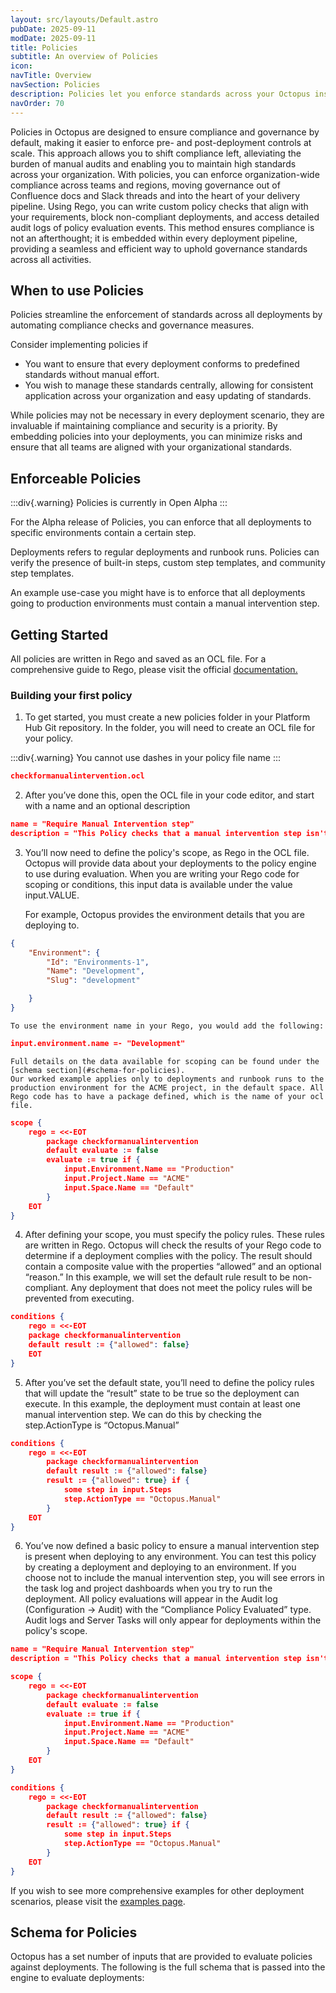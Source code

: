 ```yaml
---
layout: src/layouts/Default.astro
pubDate: 2025-09-11
modDate: 2025-09-11
title: Policies
subtitle: An overview of Policies
icon: 
navTitle: Overview
navSection: Policies
description: Policies let you enforce standards across your Octopus instance with ease. 
navOrder: 70
---
```


Policies in Octopus are designed to ensure compliance and governance by default, making it easier to enforce pre- and post-deployment controls at scale. This approach allows you to shift compliance left, alleviating the burden of manual audits and enabling you to maintain high standards across your organization. With policies, you can enforce organization-wide compliance across teams and regions, moving governance out of Confluence docs and Slack threads and into the heart of your delivery pipeline. Using Rego, you can write custom policy checks that align with your requirements, block non-compliant deployments, and access detailed audit logs of policy evaluation events. This method ensures compliance is not an afterthought; it is embedded within every deployment pipeline, providing a seamless and efficient way to uphold governance standards across all activities.

## When to use Policies

Policies streamline the enforcement of standards across all deployments by automating compliance checks and governance measures.

Consider implementing policies if

- You want to ensure that every deployment conforms to predefined standards without manual effort.
- You wish to manage these standards centrally, allowing for consistent application across your organization and easy updating of standards.

While policies may not be necessary in every deployment scenario, they are invaluable if maintaining compliance and security is a priority. By embedding policies into your deployments, you can minimize risks and ensure that all teams are aligned with your organizational standards.

## Enforceable Policies

:::div{.warning}
Policies is currently in Open Alpha
:::

For the Alpha release of Policies, you can enforce that all deployments to specific environments contain a certain step.

Deployments refers to regular deployments and runbook runs. Policies can verify the presence of built-in steps, custom step templates, and community step templates.

An example use-case you might have is to enforce that all deployments going to production environments must contain a manual intervention step.

## Getting Started

All policies are written in Rego and saved as an OCL file. For a comprehensive guide to Rego, please visit the official [documentation.](https://www.openpolicyagent.org/docs/policy-language)

### Building your first policy

1. To get started, you must create a new policies folder in your Platform Hub Git repository. In the folder, you will need to create an OCL file for your policy.

:::div{.warning}
You cannot use dashes in your policy file name 
:::

```json
checkformanualintervention.ocl
```

2. After you’ve done this, open the OCL file in your code editor, and start with a name and an optional description


```json
name = "Require Manual Intervention step"
description = "This Policy checks that a manual intervention step isn't skipped when deploying to Production"
```


3. You’ll now need to define the policy's scope, as Rego in the OCL file. Octopus will provide data about your deployments to the policy engine to use during evaluation. When you are writing your Rego code for scoping or conditions, this input data is available under the value input.VALUE.

    For example, Octopus provides the environment details that you are deploying to.


```json
{
    "Environment": {
        "Id": "Environments-1",
        "Name": "Development",
        "Slug": "development"

    }
}
```


    To use the environment name in your Rego, you would add the following:


```json
input.environment.name =- "Development"
```


    Full details on the data available for scoping can be found under the [schema section](#schema-for-policies).
    Our worked example applies only to deployments and runbook runs to the production environment for the ACME project, in the default space. All Rego code has to have a package defined, which is the name of your ocl file.


```json
scope {
    rego = <<-EOT
        package checkformanualintervention 
        default evaluate := false
        evaluate := true if {
            input.Environment.Name == "Production"
            input.Project.Name == "ACME"
            input.Space.Name == "Default"
        }
    EOT
}
```


4. After defining your scope, you must specify the policy rules. These rules are written in Rego. Octopus will check the results of your Rego code to determine if a deployment complies with the policy. The result should contain a composite value with the properties “allowed” and an optional “reason.” In this example, we will set the default rule result to be non-compliant. Any deployment that does not meet the policy rules will be prevented from executing.


```json
conditions {
    rego = <<-EOT
    package checkformanualintervention
    default result := {"allowed": false}
    EOT
}

```


5. After you’ve set the default state, you’ll need to define the policy rules that will update the “result” state to be true so the deployment can execute. In this example, the deployment must contain at least one manual intervention step. We can do this by checking the step.ActionType is “Octopus.Manual”


```json
conditions {
    rego = <<-EOT
        package checkformanualintervention
        default result := {"allowed": false}
        result := {"allowed": true} if {
            some step in input.Steps
            step.ActionType == "Octopus.Manual"
        }
    EOT
}
```


6. You’ve now defined a basic policy to ensure a manual intervention step is present when deploying to any environment. You can test this policy by creating a deployment and deploying to an environment. If you choose not to include the manual intervention step, you will see errors in the task log and project dashboards when you try to run the deployment. All policy evaluations will appear in the Audit log (Configuration → Audit) with the “Compliance Policy Evaluated” type. Audit logs and Server Tasks will only appear for deployments within the policy's scope.


```json
name = "Require Manual Intervention step" 
description = "This Policy checks that a manual intervention step isn't skipped when deploying to Production" 

scope {
    rego = <<-EOT
        package checkformanualintervention 
        default evaluate := false
        evaluate := true if {
            input.Environment.Name == "Production"
            input.Project.Name == "ACME"
            input.Space.Name == "Default"
        }
    EOT
} 

conditions {
    rego = <<-EOT
        package checkformanualintervention
        default result := {"allowed": false}
        result := {"allowed": true} if {
            some step in input.Steps
            step.ActionType == "Octopus.Manual"
        }
    EOT
}
```


If you wish to see more comprehensive examples for other deployment scenarios, please visit the [examples page](examples.md).

## Schema for Policies

Octopus has a set number of inputs that are provided to evaluate policies against deployments. The following is the full schema that is passed into the engine to evaluate deployments:
